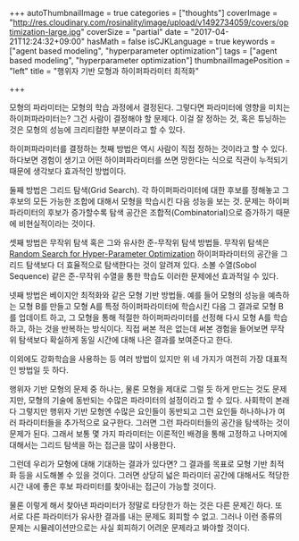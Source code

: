 +++
autoThumbnailImage = true
categories = ["thoughts"]
coverImage = "http://res.cloudinary.com/rosinality/image/upload/v1492734059/covers/optimization-large.jpg"
coverSize = "partial"
date = "2017-04-21T12:24:32+09:00"
hasMath = false
isCJKLanguage = true
keywords = ["agent based modeling", "hyperparameter optimization"]
tags = ["agent based modeling", "hyperparameter optimization"]
thumbnailImagePosition = "left"
title = "행위자 기반 모형과 하이퍼파라미터 최적화"

+++

모형의 파라미터는 모형의 학습 과정에서 결정된다. 그렇다면 파라미터에 영향을 미치는 하이퍼파라미터는? 그건 사람이 결정해야 할 문제다. 이걸 잘 정하는 것, 혹은 튜닝하는 것은 모형의 성능에 크리티컬한 부분이라고 할 수 있다.

하이퍼파라미터를 결정하는 첫째 방법은 역시 사람이 직접 정하는 것이라고 할 수 있다. 하다보면 경험이 생기고 어떤 하이퍼파라미터를 쓰면 망한다는 식으로 직관이 누적되기 때문에 생각보다 효과적인 방법이다.

둘째 방법은 그리드 탐색(Grid Search). 각 하이퍼파라미터에 대한 후보를 정해놓고 그 후보의 모든 가능한 조합에 대해서 모형을 학습시킨 다음 성능을 보는 것. 문제는 하이퍼파라미터의 후보가 증가할수록 탐색 공간은 조합적(Combinatorial)으로 증가하기 때문에 비현실적이라는 것이다.

셋째 방법은 무작위 탐색 혹은 그와 유사한 준-무작위 탐색 방법들. 무작위 탐색은[Random Search for Hyper-Parameter Optimization](http://www.jmlr.org/papers/v13/bergstra12a.html) 하이퍼파라미터의 공간을 그리드 탐색보다 더 효율적으로 탐색한다는 것이 알려져 있다. 소볼 수열(Sobol Sequence) 같은 준-무작위 수열을 통한 학습도 이러한 문제에선 효과적일 수 있다.

넷째 방법은 베이지안 최적화와 같은 모형 기반 방법들. 예를 들어 모형의 성능을 예측하는 모형 B를 만들고 모형 A를 특정 하이퍼파라미터에 학습시킨 다음 그 결과로 모형 B를 업데이트 하고, 그 모형을 통해 적절한 하이퍼파라미터를 선정해 다시 모형 A를 학습하고, 하는 것을 반복하는 방식이다. 직접 써본 적은 없는데 써본 경험을 들어보면 무작위 탐색보다 확실하게 동일 시간에 대해 나은 결과를 보여준다고 한다.

이외에도 강화학습을 사용하는 등 여러 방법이 있지만 위 네 가지가 여전히 가장 대표적인 방법일 듯 하다.

행위자 기반 모형의 문제 중 하나는, 물론 모형을 제대로 그럴 듯 하게 만드는 것도 문제지만, 모형의 기술에 동반되는 수많은 파라미터의 설정이라고 할 수 있다. 사회학이 본래 다 그렇지만 행위자 기반 모형엔 수많은 요인들이 동반되고 그런 요인들 하나하나가 여러 파라미터들을 추가적으로 요구한다. 그러면 그런 파라미터들의 공간을 탐색하는 것이 문제가 된다. 그래서 보통 몇 가지 파라미터는 이론적인 배경을 통해 고정하고 나머지에 대해서는 그리드 탐색을 하는 접근을 많이 사용한다.

그런데 우리가 모형에 대해 기대하는 결과가 있다면? 그 결과를 목표로 모형 기반 최적화 등을 시도해볼 수 있을 것이다. 그러면 상당히 넓은 파라미터 공간에 대해서도 적당한 시간 내에 좋은 후보 파라미터를 찾아내는 접근이 가능할 것이다.

물론 이렇게 해서 찾아낸 파라미터가 정말로 타당한가 하는 것은 다른 문제긴 하다. 또 서로 다른 파라미터가 유사한 결과를 내는 문제도 회피할 수 없고. 그러나 이런 종류의 문제는 시뮬레이션만으로는 사실 회피하기 어려운 문제라고 봐야할 것이다.
